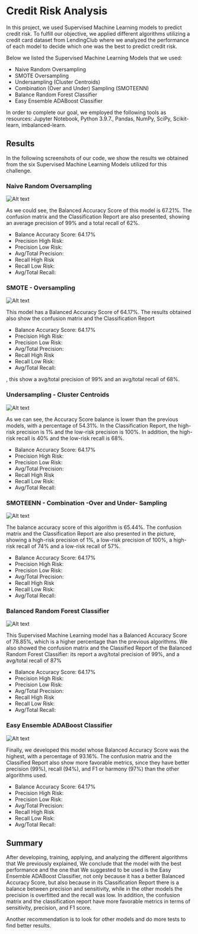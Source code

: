 # Credit Risk Analysis

In this project, we used Supervised Machine Learning models to predict credit risk. To fulfill our objective, we applied different algorithms utilizing a credit card dataset from LendingClub where we analyzed the performance of each model to decide which one was the best to predict credit risk.

Below we listed the Supervised Machine Learning Models that we used:

- Naive Random Oversampling
- SMOTE Oversampling
- Undersampling (Cluster Centroids)
- Combination (Over and Under) Sampling (SMOTEENN)
- Balance Random Forest Classifier
- Easy Ensemble ADABoost Classifier

In order to complete our goal, we employed the following tools as resources: Jupyter Notebook, Python 3.9.7., Pandas, NumPy, SciPy, Scikit-learn, imbalanced-learn.

## Results

In the following screenshots of our code, we show the results we obtained from the six Supervised Machine Learning Models utilized for this challenge.

### Naive Random Oversampling

![Alt text](/Resources/oversampling.png "imagen1")

As we could see, the Balanced Accuracy Score of this model is 67.21%. The confusion matrix and the Classification Report are also presented, showing an average precision of 99% and a total recall of 62%.

- Balance Accuracy Score: 64.17%
- Precision High Risk:
- Precision Low Risk:
- Avg/Total Precision:
- Recall High Risk
- Recall Low Risk:
- Avg/Total Recall:

### SMOTE - Oversampling

![Alt text](/Resources/smote.png "imagen2")

This model has a Balanced Accuracy Score of 64.17%. The results obtained also show the confusion matrix and the Classification Report
- Balance Accuracy Score: 64.17%
- Precision High Risk:
- Precision Low Risk:
- Avg/Total Precision:
- Recall High Risk
- Recall Low Risk:
- Avg/Total Recall:

, this show a avg/total precision of 99% and an avg/total recall of 68%.

### Undersampling - Cluster Centroids

![Alt text](/Resources/undersampling.png "imagen3")

As we can see, the Accuracy Score balance is lower than the previous models, with a percentage of 54.31%. In the Classification Report, the high-risk precision is 1% and the low-risk precision is 100%. In addition, the high-risk recall is 40% and the low-risk recall is 68%.
- Balance Accuracy Score: 64.17%
- Precision High Risk:
- Precision Low Risk:
- Avg/Total Precision:
- Recall High Risk
- Recall Low Risk:
- Avg/Total Recall:

### SMOTEENN - Combination -Over and Under- Sampling

![Alt text](/Resources/overunder.png "imagen4")

The balance accuracy score of this algorithm is 65.44%. The confusion matrix and the Classification Report are also presented in the picture, showing a high-risk precision of 1%, a low-risk precision of 100%, a high-risk recall of 74% and a low-risk recall of 57%.

- Balance Accuracy Score: 64.17%
- Precision High Risk:
- Precision Low Risk:
- Avg/Total Precision:
- Recall High Risk
- Recall Low Risk:
- Avg/Total Recall:

### Balanced Random Forest Classifier

![Alt text](/Resources/randomforest.png "imagen5")

This Supervised Machine Learning model has a Balanced Accuracy Score of 78.85%, which is a higher percentage than the previous algorithms. We also showed the confusion matrix and the Classified Report of the Balanced Random Forest Classifier: its report a avg/total precision of 99%, and a avg/total recall of 87%

- Balance Accuracy Score: 64.17%
- Precision High Risk:
- Precision Low Risk:
- Avg/Total Precision:
- Recall High Risk
- Recall Low Risk:
- Avg/Total Recall:


### Easy Ensemble ADABoost Classifier

![Alt text](/Resources/easyensemble.png "imagen6")

Finally, we developed this model whose Balanced Accuracy Score was the highest, with a percentage of 93.16%. The confusion matrix and the Classified Report also show more favorable metrics, since they have better precision (99%), recall (94%), and F1 or harmony (97%) than the other algorithms used.

- Balance Accuracy Score: 64.17%
- Precision High Risk:
- Precision Low Risk:
- Avg/Total Precision:
- Recall High Risk
- Recall Low Risk:
- Avg/Total Recall:


## Summary

After developing, training, applying, and analyzing the different algorithms that We previously explained, We conclude that the model with the best performance and the one that We suggested to be used is the Easy Ensemble ADABoost Classifier, not only because it has a better Balanced Accuracy Score, but also because in its Classification Report there is a balance between precision and sensitivity, while in the other models the precision is overfitted and the recall was low. In addition, the confusion matrix and the classification report have more favorable metrics in terms of sensitivity, precision, and F1 score.

Another recommendation is to look for other models and do more tests to find better results.
